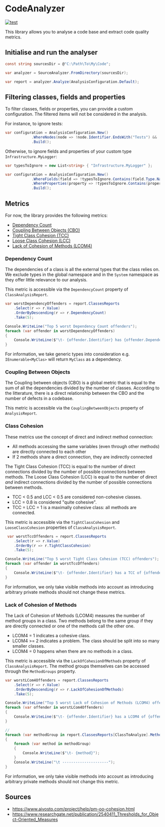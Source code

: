 # CodeAnalyzer

[![test](https://github.com/rnowif/CodeAnalyzer/actions/workflows/ci.yml/badge.svg)](https://github.com/rnowif/CodeAnalyzer/actions/workflows/ci.yml)

This library allows you to analyse a code base and extract code quality metrics.

## Initialise and run the analyser

```csharp
const string sourcesDir = @"C:\Path\To\My\Code";

var analyzer = SourceAnalyzer.FromDirectory(sourcesDir);

var report = analyzer.Analyze(AnalysisConfiguration.Default);
```

## Filtering classes, fields and properties

To filter classes, fields or properties, you can provide a custom configuration. The filtered items will not be considered in the analysis.

For instance, to ignore tests:
```csharp
var configuration = AnalysisConfiguration.New()
            .WhereNodes(node => !node.Identifier.EndsWith("Tests") && !node.Identifier.EndsWith("Test"))
            .Build();
```

Otherwise, to ignore fields and properties of your custom type `Infrastructure.MyLogger`:
```csharp
var typesToIgnore = new List<string> { "Infrastructure.MyLogger" };

var configuration = AnalysisConfiguration.New()
            .WhereFields(field => !typesToIgnore.Contains(field.Type.Name))
            .WhereProperties(property => !typesToIgnore.Contains(property.Type.Name))
            .Build();
```

## Metrics

For now, the library provides the following metrics:
* [Dependency Count](#depency-count)
* [Coupling Between Objects (CBO)](#coupling-between-objects)
* [Tight Class Cohesion (TCC)](#class-cohesion)
* [Loose Class Cohesion (LCC)](#class-cohsion)
* [Lack of Cohesion of Methods (LCOM4)](#lack-of-cohesion-of-methods)

### Dependency Count

The dependencies of a class is all the external types that the class relies on. We exclude types in the global namespace and in the `System` namespace as they offer little relevance to our analysis.

This metric is accessible via the `DependencyCount` property of `ClassAnalysisReport`.

```csharp
var worstDependencyOffenders = report.ClassesReports
    .Select(r => r.Value)
    .OrderByDescending(r => r.DependencyCount)
    .Take(5);

Console.WriteLine("Top 5 worst Dependency Count offenders");
foreach (var offender in worstDependencyOffenders)
{
    Console.WriteLine($"\t- {offender.Identifier} has {offender.DependencyCount} dependencies");
}
```

For information, we take generic types into consideration e.g. `IEnumerable<MyClas>` will return `MyClass` as a dependency.

### Coupling Between Objects

The Coupling between objects (CBO) is a global metric that is equal to the sum of all the dependencies divided by the number of classes.
According to the litterature, there is a direct relationship between the CBO and the number of defects in a codebase.

This metric is accessible via the `CouplingBetweenObjects` property of `AnalysisReport`.

### Class Cohesion

These metrics use the concept of direct and indirect method connection:
* All methods accessing the same variables (even through other methods) are directly connected to each other
* If 2 methods share a direct connection, they are indirectly connected

The Tight Class Cohesion (TCC) is equal to the number of direct connections divided by the number of possible connections between methods.
The Loose Class Cohesion (LCC) is equal to the number of direct *and* indirect connections  divided by the number of possible connections between methods.

* TCC < 0.5 and LCC < 0.5 are considered non-cohesive classes.
* LCC = 0.8 is considered "quite cohesive".
* TCC = LCC = 1 is a maximally cohesive class: all methods are connected.

This metric is accessible via the `TightClassCohesion` and `LooseClassCohesion` properties of `ClassAnalysisReport`.

```csharp
 var worstTccOffenders = report.ClassesReports
    .Select(r => r.Value)
    .OrderBy(r => r.TightClassCohesion)
    .Take(5);

Console.WriteLine("Top 5 worst Tight Class Cohesion (TCC) offenders");
foreach (var offender in worstTccOffenders)
{
    Console.WriteLine($"\t- {offender.Identifier} has a TCC of {offender.TightClassCohesion}");
}
```

For information, we only take visible methods into account as introducing arbitrary private methods should not change these metrics.

### Lack of Cohesion of Methods

The Lack of Cohesion of Methods (LCOM4) measures the number of method groups in a class.
Two methods belong to the same group if they are directly connected or one of the methods call the other one.

* LCOM4 = 1 indicates a cohesive class.
* LCOM4 >= 2 indicates a problem. The class should be split into so many smaller classes.
* LCOM4 = 0 happens when there are no methods in a class.

This metric is accessible via the `LackOfCohesionOfMethods` property of `ClassAnalysisReport`. The method groups themselves can be accessed through the `MethodGroups` property.

```csharp
var worstLCom4Offenders = report.ClassesReports
    .Select(r => r.Value)
    .OrderByDescending(r => r.LackOfCohesionOfMethods)
    .Take(5);

Console.WriteLine("Top 5 worst Lack of Cohesion of Methods (LCOM4) offenders");
foreach (var offender in worstLCom4Offenders)
{
    Console.WriteLine($"\t- {offender.Identifier} has a LCOM4 of {offender.LackOfCohesionOfMethods}");
}

// 
foreach (var methodGroup in report.ClassesReports[ClassToAnalyze].MethodGroups)
{
    foreach (var method in methodGroup)
    {
        Console.WriteLine($"\t- {method}");
    }
    Console.WriteLine("\t ---------------------");
}
```

For information, we only take visible methods into account as introducing arbitrary private methods should not change this metric.

## Sources

* https://www.aivosto.com/project/help/pm-oo-cohesion.html
* https://www.researchgate.net/publication/2540411_Thresholds_for_Object-Oriented_Measures
